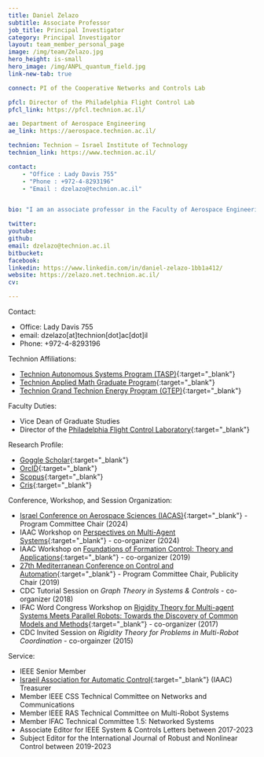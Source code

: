 ```yaml
---
title: Daniel Zelazo
subtitle: Associate Professor 
job_title: Principal Investigator
category: Principal Investigator
layout: team_member_personal_page
image: /img/team/Zelazo.jpg
hero_height: is-small
hero_image: /img/ANPL_quantum_field.jpg 
link-new-tab: true

connect: PI of the Cooperative Networks and Controls Lab

pfcl: Director of the Philadelphia Flight Control Lab
pfcl_link: https://pfcl.technion.ac.il/

ae: Department of Aerospace Engineering
ae_link: https://aerospace.technion.ac.il/

technion: Technion – Israel Institute of Technology
technion_link: https://www.technion.ac.il/

contact: 
    - "Office : Lady Davis 755"
    - "Phone : +972-4-8293196"
    - "Email : dzelazo@technion.ac.il"


bio: "I am an associate professor in the Faculty of Aerospace Engineering.  My academic trajectory has sent me through a few engineering departments, although my focus has always been on the rich field of systems & control theory.  I received my B.Sc. (’99) and M.Eng. (’01) degrees in Electrical Engineering & Computer Science at the <a href='https://www.mit.edu/'>Massachusetts Institute of Technology</a>.  After completing my master’s degree, I moved to Tsukuba, Japan to work on audio compression algorithms as a research engineer at Texas Instruments.  After a slight perturbation to my career path as an English teacher, I eventually ended up at the <a href='https://www.aa.washington.edu/'>University of Washington</a> to pursue my doctorate (’09) under the guidance of <a href='https://mehran-mesbahi.github.io/'>Prof. Mehran Mesbahi</a>.  I then moved to Stuttgart, Germany as a postdoctoral research associate at the <a href='https://www.ist.uni-stuttgart.de/'>Institute for Systems Theory and Automatic Control</a> under the supervision Prof. Frank Allgöwer.  I joined the Technion in October of 2012."

twitter: 
youtube: 
github: 
email: dzelazo@technion.ac.il
bitbucket: 
facebook: 
linkedin: https://www.linkedin.com/in/daniel-zelazo-1bb1a412/
website: https://zelazo.net.technion.ac.il/
cv: 

---
```

Contact:

* Office: Lady Davis 755
* email: dzelazo[at]technion[dot]ac[dot]il
* Phone: +972-4-8293196

Technion Affiliations:

* [Technion Autonomous Systems Program (TASP)](https://tasp-technion.org/){:target="_blank"}
* [Technion Applied Math Graduate Program](https://math.technion.ac.il/en/applied-math-graduate-program/){:target="_blank"}
* [Technion Grand Technion Energy Program (GTEP)](https://gtep.technion.ac.il/){:target="_blank"}

Faculty Duties:

* Vice Dean of Graduate Studies
* Director of the [Philadelphia Flight Control Laboratory](https://pfcl.technion.ac.il/){:target="_blank"}

Research Profile:

* [Goggle Scholar](https://scholar.google.com/citations?user=0H_NUokAAAAJ&hl=en){:target="_blank"}
* [OrcID](https://orcid.org/0000-0002-2931-245X){:target="_blank"}
* [Scopus](https://www.scopus.com/authid/detail.uri?authorId=23570307200){:target="_blank"}
* [Cris](https://cris.technion.ac.il/en/persons/daniel-zelazo){:target="_blank"}

Conference, Workshop, and Session Organization:
* [Israel Conference on Aerospace Sciences (IACAS)](https://iacas.technion.ac.il/){:target="_blank"} - Program Committee Chair (2024)
* IAAC Workshop on [Perspectives on Multi-Agent Systems](https://iaac.technion.ac.il/workshops/2024/2024-4-15-inv.pdf){:target="_blank"} - co-organizer (2024)
* IAAC Workshop on [Foundations of Formation Control: Theory and Applications](https://iaac.technion.ac.il/workshops/2019/Formation-11-11-19.pdf){:target="_blank"} - co-organizer (2019)
* [27th Mediterranean Conference on Control and Automation](https://med19.net.technion.ac.il/){:target="_blank"} - Program Committee Chair, Publicity Chair (2019)
* CDC Tutorial Session on *Graph Theory in Systems & Controls* - co-organizer (2018)
* IFAC Word Congress Workshop on [Rigidity Theory for Multi-agent Systems Meets Parallel Robots: Towards the Discovery of Common Models and Methods](https://parrigidwrkshp.sciencesconf.org/){:target="_blank"} - co-organizer (2017)
* CDC Invited Session on *Rigidity Theory for Problems in Multi-Robot Coordination* - co-orgainzer (2015)

Service:
* IEEE Senior Member
* [Israeil Association for Automatic Control](https://iaac.technion.ac.il/){:target="_blank"} (IAAC) Treasurer
* Member IEEE CSS Technical Committee on Networks and Communications
* Member IEEE RAS Technical Committee on Multi-Robot Systems
* Member IFAC Technical Committee 1.5: Networked Systems
* Associate Editor for IEEE System & Controls Letters between 2017-2023
* Subject Editor for the International Journal of Robust and Nonlinear Control between 2019-2023

